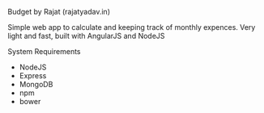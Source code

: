 Budget by Rajat (rajatyadav.in)

Simple web app to calculate and keeping track of monthly expences. 
Very light and fast, built with AngularJS and NodeJS

System Requirements
- NodeJS
- Express
- MongoDB
- npm
- bower
